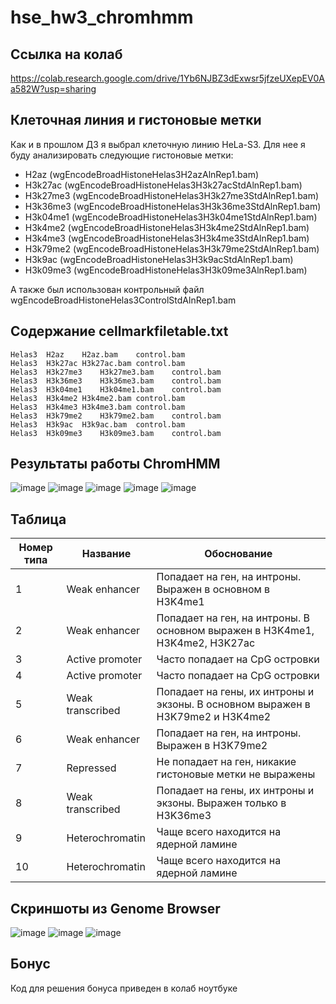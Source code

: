 # hse_hw3_chromhmm

## Ссылка на колаб

https://colab.research.google.com/drive/1Yb6NJBZ3dExwsr5jfzeUXepEV0Aa582W?usp=sharing

## Клеточная линия и гистоновые метки

Как и в прошлом ДЗ я выбрал клеточную линию HeLa-S3. Для нее я буду анализировать следующие гистоновые метки:
- H2az (wgEncodeBroadHistoneHelas3H2azAlnRep1.bam)
- H3k27ac (wgEncodeBroadHistoneHelas3H3k27acStdAlnRep1.bam)
- H3k27me3 (wgEncodeBroadHistoneHelas3H3k27me3StdAlnRep1.bam)
- H3k36me3 (wgEncodeBroadHistoneHelas3H3k36me3StdAlnRep1.bam)
- H3k04me1 (wgEncodeBroadHistoneHelas3H3k04me1StdAlnRep1.bam)
- H3k4me2 (wgEncodeBroadHistoneHelas3H3k4me2StdAlnRep1.bam)
- H3k4me3 (wgEncodeBroadHistoneHelas3H3k4me3StdAlnRep1.bam)
- H3k79me2 (wgEncodeBroadHistoneHelas3H3k79me2StdAlnRep1.bam)
- H3k9ac (wgEncodeBroadHistoneHelas3H3k9acStdAlnRep1.bam)
- H3k09me3 (wgEncodeBroadHistoneHelas3H3k09me3AlnRep1.bam)

А также был использован контрольный файл wgEncodeBroadHistoneHelas3ControlStdAlnRep1.bam

## Содержание cellmarkfiletable.txt

```
Helas3	H2az	H2az.bam	сontrol.bam
Helas3	H3k27ac	H3k27ac.bam	сontrol.bam
Helas3	H3k27me3	H3k27me3.bam	сontrol.bam
Helas3	H3k36me3	H3k36me3.bam	сontrol.bam
Helas3	H3k04me1	H3k04me1.bam	сontrol.bam
Helas3	H3k4me2	H3k4me2.bam	сontrol.bam
Helas3	H3k4me3	H3k4me3.bam	сontrol.bam
Helas3	H3k79me2	H3k79me2.bam	сontrol.bam
Helas3	H3k9ac	H3k9ac.bam	сontrol.bam
Helas3	H3k09me3	H3k09me3.bam	сontrol.bam
```

## Результаты работы ChromHMM

![image](https://user-images.githubusercontent.com/87883391/230109719-0d346c4e-9523-4f44-8629-2c5546d12158.png)
![image](https://user-images.githubusercontent.com/87883391/230109845-76e819b7-1915-4e5d-b94d-18036e6b7c26.png)
![image](https://user-images.githubusercontent.com/87883391/230109925-4047b3ac-ec38-45a0-b521-321af96a334f.png)
![image](https://user-images.githubusercontent.com/87883391/230109974-2a4e9eb2-b98c-4098-8ee3-805308861fb2.png)
![image](https://user-images.githubusercontent.com/87883391/230110050-608799ff-13df-4937-ad34-8571cab9622c.png)

## Таблица

| Номер типа | Название | Обоснование |
|----------|----------|----------|
| 1    | Weak enhancer   | Попадает на ген, на интроны. Выражен в основном в H3K4me1   |
| 2    | Weak enhancer   | Попадает на ген, на интроны. В основном выражен в H3K4me1, H3K4me2, H3K27ac   |
| 3    | Active promoter   | Часто попадает на CpG островки   |
| 4    | Active promoter   | Часто попадает на CpG островки   |
| 5    | Weak transcribed   | Попадает на гены, их интроны и экзоны. В основном выражен в H3K79me2 и H3K4me2   |
| 6    | Weak enhancer   | Попадает на ген, на интроны. Выражен в H3K79me2   |
| 7    | Repressed   | Не попадает на ген, никакие гистоновые метки не выражены    |
| 8    | Weak transcribed   | Попадает на гены, их интроны и экзоны. Выражен только в H3K36me3   |
| 9    | Heterochromatin   | Чаще всего находится на ядерной ламине   |
| 10    | Heterochromatin   | Чаще всего находится на ядерной ламине   |

## Скриншоты из Genome Browser

![image](https://user-images.githubusercontent.com/87883391/230199636-44f47350-35f1-499e-8dc4-3b6428f0ff1b.png)
![image](https://user-images.githubusercontent.com/87883391/230200652-0b8da3b5-c80b-4401-a636-904e24d85391.png)
![image](https://user-images.githubusercontent.com/87883391/230204937-c529ee1e-649e-4799-a083-7421be8fbd2d.png)

## Бонус

Код для решения бонуса приведен в колаб ноутбуке
